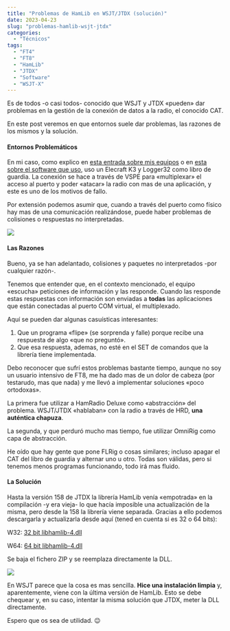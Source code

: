 ```yaml
---
title: "Problemas de HamLib en WSJT/JTDX (solución)"
date: 2023-04-23
slug: "problemas-hamlib-wsjt-jtdx"
categories:
  - "Técnicos"
tags:
  - "FT4"
  - "FT8"
  - "HamLib"
  - "JTDX"
  - "Software"
  - "WSJT-X"
---
```


Es de todos -o casi todos- conocido que WSJT y JTDX «pueden» dar problemas en la gestión de la conexión de datos a la radio, el conocido CAT.

En este post veremos en que entornos suele dar problemas, las razones de los mismos y la solución.

#### Entornos Problemáticos

En mi caso, como explico en [esta entrada sobre mis equipos](https://www.eb1tr.com/estacion/equipos/) o en [esta sobre el software que uso](https://www.eb1tr.com/software-de-radio/), uso un Elecraft K3 y Logger32 como libro de guardia. La conexión se hace a través de VSPE para «multiplexar» el acceso al puerto y poder «atacar» la radio con mas de una aplicación, y este es uno de los motivos de fallo.

Por extensión podemos asumir que, cuando a través del puerto como físico hay mas de una comunicación realizándose, puede haber problemas de colisiones o respuestas no interpretadas.

![](https://www.eb1tr.com/wp-content/uploads/2023/04/rig-failure.jpg)

#### Las Razones

Bueno, ya se han adelantado, colisiones y paquetes no interpretados -por cualquier razón-.

Tenemos que entender que, en el contexto mencionado, el equipo «escucha» peticiones de información y las responde. Cuando las responde estas respuestas con información son enviadas a **todas** las aplicaciones que están conectadas al puerto COM virtual, el multiplexado.

Aquí se pueden dar algunas casuísticas interesantes:

  1. Que un programa «flipe» (se sorprenda y falle) porque recibe una respuesta de algo «que no preguntó».
  2. Que esa respuesta, ademas, no esté en el SET de comandos que la librería tiene implementada.



Debo reconocer que sufrí estos problemas bastante tiempo, aunque no soy un usuario intensivo de FT8, me ha dado mas de un dolor de cabeza (por testarudo, mas que nada) y me llevó a implementar soluciones «poco ortodoxas».

La primera fue utilizar a HamRadio Deluxe como «abstracción» del problema. WSJT/JTDX «hablaban» con la radio a través de HRD, **una auténtica chapuza**.

La segunda, y que perduró mucho mas tiempo, fue utilizar OmniRig como capa de abstracción.

He oído que hay gente que pone FLRig o cosas similares; incluso apagar el CAT del libro de guardia y alternar uno u otro. Todas son válidas, pero si tenemos menos programas funcionando, todo irá mas fluido.

#### La Solución

Hasta la versión 158 de JTDX la librería HamLib venía «empotrada» en la compilación -y era vieja- lo que hacía imposible una actualización de la misma, pero desde la 158 la librería viene separada. Gracias a ello podemos descargarla y actualizarla desde aquí (tened en cuenta si es 32 o 64 bits):

W32: [32 bit libhamlib-4.dll](https://n0nb.users.sourceforge.net/dll32/libhamlib-4.dll)

W64: [64 bit libhamlib-4.dll](https://n0nb.users.sourceforge.net/dll64/libhamlib-4.dll)

Se baja el fichero ZIP y se reemplaza directamente la DLL.

![](https://www.eb1tr.com/wp-content/uploads/2023/04/hamlib.jpg)

En WSJT parece que la cosa es mas sencilla. **Hice una instalación limpia** y, aparentemente, viene con la última versión de HamLib. Esto se debe chequear y, en su caso, intentar la misma solución que JTDX, meter la DLL directamente.

Espero que os sea de utilidad. 😉
